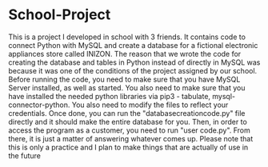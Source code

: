 # School-Project
This is a project I developed in school with 3 friends.
It contains code to connect Python with MySQL and create a database for a fictional electronic appliances store called INIZON. The reason that we wrote the code for creating the database and tables in Python instead of directly in MySQL was because it was one of the conditions of the project assigned by our school. Before running the code, you need to make sure that you have MySQL Server installed, as well as started. You also need to make sure that you have installed the needed python libraries via pip3 - tabulate, mysql-connector-python. You also need to modify the files to reflect your credentials. Once done, you can run the "databasecreationcode.py" file directly and it should make the entire database for you. Then, in order to access the program as a customer, you need to run "user code.py". From there, it is just a matter of answering whatever comes up.
Please note that this is only a practice and I plan to make things that are actually of use in the future
